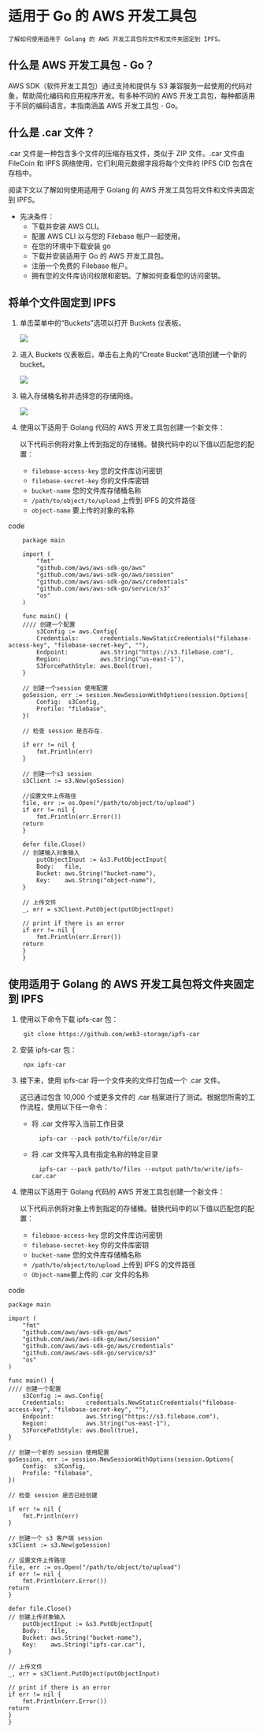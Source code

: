 # 适用于 Go 的 AWS 开发工具包
	了解如何使用适用于 Golang 的 AWS 开发工具包将文件和文件夹固定到 IPFS。
## 什么是 AWS 开发工具包 - Go？
AWS SDK（软件开发工具包）通过支持和提供与 S3 兼容服务一起使用的代码对象，帮助简化编码和应用程​​序开发。有多种不同的 AWS 开发工具包，每种都适用于不同的编码语言。本指南涵盖 AWS 开发工具包 - Go。
## 什么是 .car 文件？
.car 文件是一种包含多个文件的压缩存档文件，类似于 ZIP 文件。.car 文件由 FileCoin 和 IPFS 网络使用，它们利用元数据字段将每个文件的 IPFS CID 包含在存档中。

阅读下文以了解如何使用适用于 Golang 的 AWS 开发工具包将文件和文件夹固定到 IPFS。

- 先决条件：
	- 下载并安装 AWS CLI。
	- 配置 AWS CLI 以与您的 Filebase 帐户一起使用。
	- 在您的环境中下载安装 go
	- 下载并安装适用于 Go 的 AWS 开发工具包。
	- 注册一个免费的 Filebase 帐户。
	- 拥有您的文件库访问权限和密钥。了解如何查看您的访问密钥。

## 将单个文件固定到 IPFS
1. 单击菜单中的“Buckets”选项以打开 Buckets 仪表板。

	![](./pic/filebase.png)
2. 进入 Buckets 仪表板后，单击右上角的“Create Bucket”选项创建一个新的 bucket。

	![](./pic/filebase1.png)
3. 输入存储桶名称并选择您的存储网络。

	![](./pic/filebase2.png)
4. 使用以下适用于 Golang 代码的 AWS 开发工具包创建一个新文件：

	以下代码示例将对象上传到指定的存储桶。替换代码中的以下值以匹配您的配置：
	
	- `filebase-access-key` 您的文件库访问密钥
	- `filebase-secret-key` 你的文件库密钥
	- `bucket-name` 您的文件库存储桶名称
	-  `/path/to/object/to/upload`  上传到 IPFS 的文件路径
	-  `object-name` 要上传的对象的名称

code

		package main
		
		import (
			"fmt"
			"github.com/aws/aws-sdk-go/aws"
			"github.com/aws/aws-sdk-go/aws/session"
			"github.com/aws/aws-sdk-go/aws/credentials"
			"github.com/aws/aws-sdk-go/service/s3"
			"os"
		)
		
		func main() {
		//// 创建一个配置
			s3Config := aws.Config{
			Credentials:      credentials.NewStaticCredentials("filebase-access-key", "filebase-secret-key", ""),
			Endpoint:         aws.String("https://s3.filebase.com"),
			Region:           aws.String("us-east-1"),
			S3ForcePathStyle: aws.Bool(true),
		}
		
		// 创建一个session 使用配置
		goSession, err := session.NewSessionWithOptions(session.Options{
			Config:  s3Config,
			Profile: "filebase",
		})
		
		// 检查 session 是否存在.
		
		if err != nil {
			fmt.Println(err)
		}
		
		// 创建一个s3 session
		s3Client := s3.New(goSession)
		
		//设置文件上传路径
		file, err := os.Open("/path/to/object/to/upload")
		if err != nil {
			fmt.Println(err.Error())
		return
		}
		
		defer file.Close()
		// 创建输入对象输入
			putObjectInput := &s3.PutObjectInput{
			Body:   file,
			Bucket: aws.String("bucket-name"),
			Key:    aws.String("object-name"),
		}
		
		// 上传文件
		_, err = s3Client.PutObject(putObjectInput)
		
		// print if there is an error
		if err != nil {
			fmt.Println(err.Error())
		return
		}
		}


## 使用适用于 Golang 的 AWS 开发工具包将文件夹固定到 IPFS
1. 使用以下命令下载 ipfs-car 包：

		git clone https://github.com/web3-storage/ipfs-car
2. 安装 ipfs-car 包：

		npx ipfs-car
3. 接下来，使用 ipfs-car 将一个文件夹的文件打包成一个 .car 文件。

	这已通过包含 10,000 个或更多文件的 .car 档案进行了测试。根据您所需的工作流程，使用以下任一命令：

	- 将 .car 文件写入当前工作目录

			ipfs-car --pack path/to/file/or/dir
	- 将 .car 文件写入具有指定名称的特定目录

			ipfs-car --pack path/to/files --output path/to/write/ipfs-car.car
4. 使用以下适用于 Golang 代码的 AWS 开发工具包创建一个新文件：

	以下代码示例将对象上传到指定的存储桶。替换代码中的以下值以匹配您的配置：

	- `filebase-access-key` 您的文件库访问密钥
	- `filebase-secret-key` 你的文件库密钥
	- `bucket-name` 您的文件库存储桶名称
	- `/path/to/object/to/upload`  上传到 IPFS 的文件路径
	- `Object-name`要上传的 .car 文件的名称

code
	
	package main
	
	import (
		"fmt"
		"github.com/aws/aws-sdk-go/aws"
		"github.com/aws/aws-sdk-go/aws/session"
		"github.com/aws/aws-sdk-go/aws/credentials"
		"github.com/aws/aws-sdk-go/service/s3"
		"os"
	)
	
	func main() {
	//// 创建一个配置
		s3Config := aws.Config{
		Credentials:      credentials.NewStaticCredentials("filebase-access-key", "filebase-secret-key", ""),
		Endpoint:         aws.String("https://s3.filebase.com"),
		Region:           aws.String("us-east-1"),
		S3ForcePathStyle: aws.Bool(true),
	}
	
	// 创建一个新的 session 使用配置
	goSession, err := session.NewSessionWithOptions(session.Options{
		Config:  s3Config,
		Profile: "filebase",
	})
	
	// 检查 session 是否已经创建
	
	if err != nil {
		fmt.Println(err)
	}
	
	// 创建一个 s3 客户端 session
	s3Client := s3.New(goSession)
	
	// 设置文件上传路径
	file, err := os.Open("/path/to/object/to/upload")
	if err != nil {
		fmt.Println(err.Error())
	return
	}
	
	defer file.Close()
	// 创建上传对象输入
		putObjectInput := &s3.PutObjectInput{
		Body:   file,
		Bucket: aws.String("bucket-name"),
		Key:    aws.String("ipfs-car.car"),
	}
	
	// 上传文件
	_, err = s3Client.PutObject(putObjectInput)
	
	// print if there is an error
	if err != nil {
		fmt.Println(err.Error())
	return
	}
	}